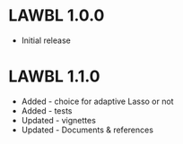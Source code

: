 # LAWBL 1.0.0

* Initial release

# LAWBL 1.1.0

* Added - choice for adaptive Lasso or not
* Added - tests
* Updated - vignettes
* Updated - Documents & references


